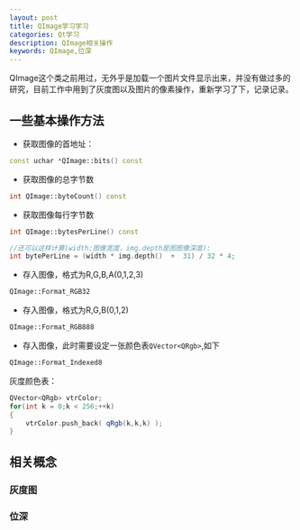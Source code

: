 ```yaml
---
layout: post
title: QImage学习学习
categories: Qt学习
description: QImage相关操作
keywords: QImage,位深
---
```


QImage这个类之前用过，无外乎是加载一个图片文件显示出来，并没有做过多的研究，目前工作中用到了灰度图以及图片的像素操作，重新学习了下，记录记录。

## 一些基本操作方法

- 获取图像的首地址：
```C++
const uchar *QImage::bits() const
```

- 获取图像的总字节数
```C++
int QImage::byteCount() const
```
- 获取图像每行字节数
```C++
int QImage::bytesPerLine() const

//还可以这样计算(width:图像宽度，img.depth是图图像深度):
int bytePerLine = (width * img.depth()  +  31) / 32 * 4;
```

- 存入图像，格式为R,G,B,A(0,1,2,3)
```C++
QImage::Format_RGB32
```

- 存入图像，格式为R,G,B(0,1,2)
```C++
QImage::Format_RGB888
```

- 存入图像，此时需要设定一张颜色表`QVector<QRgb>`,如下
```C++
QImage::Format_Indexed8
```

灰度颜色表：
```C++
QVector<QRgb> vtrColor;
for(int k = 0;k < 256;++k)
{
    vtrColor.push_back( qRgb(k,k,k) );
}

```

## 相关概念

### 灰度图


### 位深
